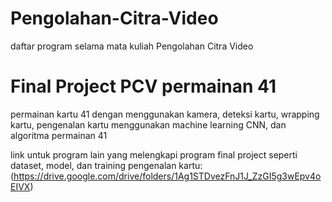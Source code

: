 # Pengolahan-Citra-Video
daftar program selama mata kuliah Pengolahan Citra Video

# Final Project PCV permainan 41
permainan kartu 41 dengan menggunakan kamera, deteksi kartu, wrapping kartu, pengenalan kartu menggunakan machine learning CNN, dan algoritma permainan 41

link untuk program lain yang melengkapi program final project seperti dataset, model, dan training pengenalan kartu:
(https://drive.google.com/drive/folders/1Ag1STDvezFnJ1J_ZzGI5g3wEpv4oEIVX)
